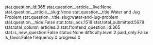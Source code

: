 stat.question_id:365
stat.question__article__live:None
stat.question__article__slug:None
stat.question__title:Water and Jug Problem
stat.question__title_slug:water-and-jug-problem
stat.question__hide:False
stat.total_acs:1518
stat.total_submitted:5678
stat.total_column_articles:0
stat.frontend_question_id:365
stat.is_new_question:False
status:None
difficulty.level:2
paid_only:False
is_favor:False
frequency:0
progress:0
